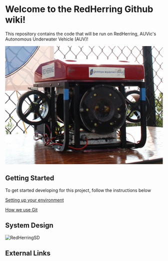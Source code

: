 # Welcome to the RedHerring Github wiki!

This repository contains the code that will be run on RedHerring, AUVic's Autonomous Underwater Vehicle (AUV)!

![RedHerring](/wiki/images/redherring.jpg?raw=true "RedHerring")

## Getting Started
To get started developing for this project, follow the instructions below

[Setting up your environment](https://github.com/uvic-auvic/Software_Sandbox/wiki/Setting-up-your-environment)

[How we use Git](https://github.com/uvic-auvic/Software_Sandbox/wiki/Git-Workflow)

## System Design

![RedHerringSD](/wiki/images/rh-system-design.png?raw=true "SysDesign")

## External Links
